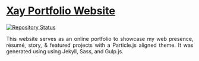 # <a href="https://xayhanmonty.github.io/XayPortfolio/" target="_blank">Xay Portfolio Website</a>

[![Repository Status](https://img.shields.io/badge/Repository%20Status-Maintained-dark%20green.svg)](https://xayhanmonty.github.io/XayPortfolio/)

 <p align="justify">This website serves as an online portfolio to showcase my web presence, résumé, story, & featured projects with a Particle.js aligned theme. It was generated using using Jekyll, Sass, and Gulp.js.</p>
